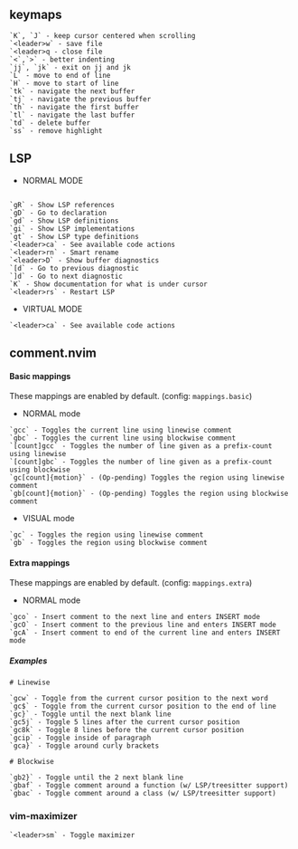 
## keymaps

```help
`K`, `J` - keep cursor centered when scrolling
`<leader>w` - save file
`<leader>q - close file
`<`,`>` - better indenting
`jj`, `jk` - exit on jj and jk
`L` - move to end of line
`H` - move to start of line
`tk` - navigate the next buffer
`tj` - navigate the previous buffer
`th` - navigate the first buffer
`tl` - navigate the last buffer
`td` - delete buffer
`ss` - remove highlight
```

## LSP

- NORMAL MODE
```help
 
`gR` - Show LSP references
`gD` - Go to declaration
`gd` - Show LSP definitions
`gi` - Show LSP implementations
`gt` - Show LSP type definitions
`<leader>ca` - See available code actions
`<leader>rn` - Smart rename
`<leader>D` - Show buffer diagnostics
`[d` - Go to previous diagnostic
`]d` - Go to next diagnostic
`K` - Show documentation for what is under cursor
`<leader>rs` - Restart LSP
```
- VIRTUAL MODE
```help
`<leader>ca` - See available code actions
```

## comment.nvim

#### Basic mappings

These mappings are enabled by default. (config: `mappings.basic`)

- NORMAL mode

```help
`gcc` - Toggles the current line using linewise comment
`gbc` - Toggles the current line using blockwise comment
`[count]gcc` - Toggles the number of line given as a prefix-count using linewise
`[count]gbc` - Toggles the number of line given as a prefix-count using blockwise
`gc[count]{motion}` - (Op-pending) Toggles the region using linewise comment
`gb[count]{motion}` - (Op-pending) Toggles the region using blockwise comment
```

- VISUAL mode

```help
`gc` - Toggles the region using linewise comment
`gb` - Toggles the region using blockwise comment
```

<a id="extra-mappings"></a>

#### Extra mappings

These mappings are enabled by default. (config: `mappings.extra`)

- NORMAL mode

```help
`gco` - Insert comment to the next line and enters INSERT mode
`gcO` - Insert comment to the previous line and enters INSERT mode
`gcA` - Insert comment to end of the current line and enters INSERT mode
```

##### Examples

```help
# Linewise

`gcw` - Toggle from the current cursor position to the next word
`gc$` - Toggle from the current cursor position to the end of line
`gc}` - Toggle until the next blank line
`gc5j` - Toggle 5 lines after the current cursor position
`gc8k` - Toggle 8 lines before the current cursor position
`gcip` - Toggle inside of paragraph
`gca}` - Toggle around curly brackets

# Blockwise

`gb2}` - Toggle until the 2 next blank line
`gbaf` - Toggle comment around a function (w/ LSP/treesitter support)
`gbac` - Toggle comment around a class (w/ LSP/treesitter support)
```


### vim-maximizer

```help
`<leader>sm` - Toggle maximizer
```

